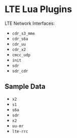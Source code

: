 # LTE Lua Plugins

LTE Network Interfaces: 

* `cdr_s3_mme`
* `cdr_s6a`
* `cdr_uu`
* `cdr_x2`
* `cmcc_udp`
* `init`
* `sdr`
* `sdr_cdr`

## Sample Data

* `x2`
* `s1`
* `s6a`
* `sdr`
* `x2`
* `uu-mr`
* `lte-rrc`